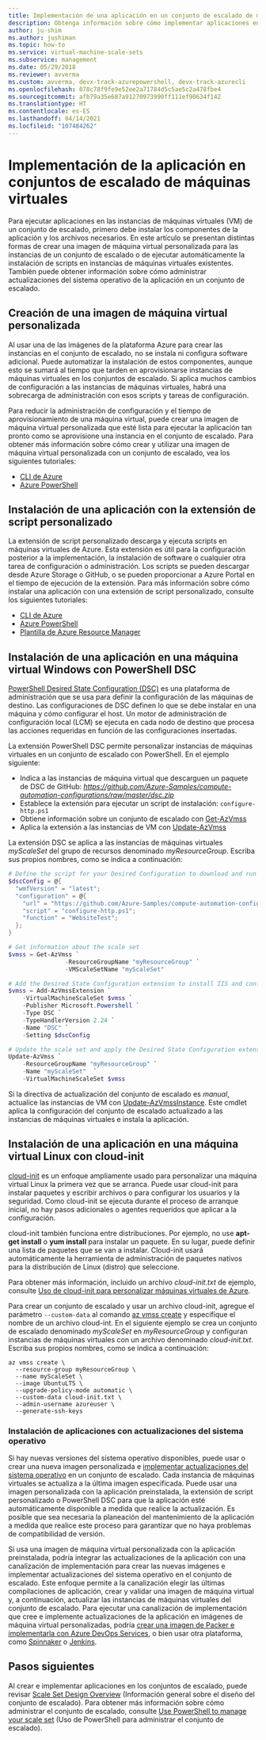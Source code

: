 ```yaml
---
title: Implementación de una aplicación en un conjunto de escalado de máquinas virtuales de Azure
description: Obtenga información sobre cómo implementar aplicaciones en las instancias de máquinas virtuales Linux y Windows de un conjunto de escalado
author: ju-shim
ms.author: jushiman
ms.topic: how-to
ms.service: virtual-machine-scale-sets
ms.subservice: management
ms.date: 05/29/2018
ms.reviewer: avverma
ms.custom: avverma, devx-track-azurepowershell, devx-track-azurecli
ms.openlocfilehash: 078c78f9fe9e52ee2a71784d5c5ae5c2a478fbe4
ms.sourcegitcommit: afb79a35e687a91270973990ff111ef90634f142
ms.translationtype: HT
ms.contentlocale: es-ES
ms.lasthandoff: 04/14/2021
ms.locfileid: "107484262"
---
```

# <a name="deploy-your-application-on-virtual-machine-scale-sets"></a>Implementación de la aplicación en conjuntos de escalado de máquinas virtuales

Para ejecutar aplicaciones en las instancias de máquinas virtuales (VM) de un conjunto de escalado, primero debe instalar los componentes de la aplicación y los archivos necesarios. En este artículo se presentan distintas formas de crear una imagen de máquina virtual personalizada para las instancias de un conjunto de escalado o de ejecutar automáticamente la instalación de scripts en instancias de máquinas virtuales existentes. También puede obtener información sobre cómo administrar actualizaciones del sistema operativo de la aplicación en un conjunto de escalado.


## <a name="build-a-custom-vm-image"></a>Creación de una imagen de máquina virtual personalizada
Al usar una de las imágenes de la plataforma Azure para crear las instancias en el conjunto de escalado, no se instala ni configura software adicional. Puede automatizar la instalación de estos componentes, aunque esto se sumará al tiempo que tarden en aprovisionarse instancias de máquinas virtuales en los conjuntos de escalado. Si aplica muchos cambios de configuración a las instancias de máquinas virtuales, habrá una sobrecarga de administración con esos scripts y tareas de configuración.

Para reducir la administración de configuración y el tiempo de aprovisionamiento de una máquina virtual, puede crear una imagen de máquina virtual personalizada que esté lista para ejecutar la aplicación tan pronto como se aprovisione una instancia en el conjunto de escalado. Para obtener más información sobre cómo crear y utilizar una imagen de máquina virtual personalizada con un conjunto de escalado, vea los siguientes tutoriales:

- [CLI de Azure](tutorial-use-custom-image-cli.md)
- [Azure PowerShell](tutorial-use-custom-image-powershell.md)


## <a name="install-an-app-with-the-custom-script-extension"></a><a name="already-provisioned"></a>Instalación de una aplicación con la extensión de script personalizado
La extensión de script personalizado descarga y ejecuta scripts en máquinas virtuales de Azure. Esta extensión es útil para la configuración posterior a la implementación, la instalación de software o cualquier otra tarea de configuración o administración. Los scripts se pueden descargar desde Azure Storage o GitHub, o se pueden proporcionar a Azure Portal en el tiempo de ejecución de la extensión. Para más información sobre cómo instalar una aplicación con una extensión de script personalizado, consulte los siguientes tutoriales:

- [CLI de Azure](tutorial-install-apps-cli.md)
- [Azure PowerShell](tutorial-install-apps-powershell.md)
- [Plantilla de Azure Resource Manager](tutorial-install-apps-template.md)


## <a name="install-an-app-to-a-windows-vm-with-powershell-dsc"></a>Instalación de una aplicación en una máquina virtual Windows con PowerShell DSC
[PowerShell Desired State Configuration (DSC)](/powershell/scripting/dsc/overview/overview) es una plataforma de administración que se usa para definir la configuración de las máquinas de destino. Las configuraciones de DSC definen lo que se debe instalar en una máquina y cómo configurar el host. Un motor de administración de configuración local (LCM) se ejecuta en cada nodo de destino que procesa las acciones requeridas en función de las configuraciones insertadas.

La extensión PowerShell DSC permite personalizar instancias de máquinas virtuales en un conjunto de escalado con PowerShell. En el ejemplo siguiente:

- Indica a las instancias de máquina virtual que descarguen un paquete de DSC de GitHub: *https://github.com/Azure-Samples/compute-automation-configurations/raw/master/dsc.zip*
- Establece la extensión para ejecutar un script de instalación: `configure-http.ps1`
- Obtiene información sobre un conjunto de escalado con [Get-AzVmss](/powershell/module/az.compute/get-azvmss)
- Aplica la extensión a las instancias de VM con [Update-AzVmss](/powershell/module/az.compute/update-azvmss)

La extensión DSC se aplica a las instancias de máquinas virtuales *myScaleSet* del grupo de recursos denominado *myResourceGroup*. Escriba sus propios nombres, como se indica a continuación:

```powershell
# Define the script for your Desired Configuration to download and run
$dscConfig = @{
  "wmfVersion" = "latest";
  "configuration" = @{
    "url" = "https://github.com/Azure-Samples/compute-automation-configurations/raw/master/dsc.zip";
    "script" = "configure-http.ps1";
    "function" = "WebsiteTest";
  };
}

# Get information about the scale set
$vmss = Get-AzVmss `
                -ResourceGroupName "myResourceGroup" `
                -VMScaleSetName "myScaleSet"

# Add the Desired State Configuration extension to install IIS and configure basic website
$vmss = Add-AzVmssExtension `
    -VirtualMachineScaleSet $vmss `
    -Publisher Microsoft.Powershell `
    -Type DSC `
    -TypeHandlerVersion 2.24 `
    -Name "DSC" `
    -Setting $dscConfig

# Update the scale set and apply the Desired State Configuration extension to the VM instances
Update-AzVmss `
    -ResourceGroupName "myResourceGroup" `
    -Name "myScaleSet"  `
    -VirtualMachineScaleSet $vmss
```

Si la directiva de actualización del conjunto de escalado es *manual*, actualice las instancias de VM con [Update-AzVmssInstance](/powershell/module/az.compute/update-azvmssinstance). Este cmdlet aplica la configuración del conjunto de escalado actualizado a las instancias de máquinas virtuales e instala la aplicación.


## <a name="install-an-app-to-a-linux-vm-with-cloud-init"></a>Instalación de una aplicación en una máquina virtual Linux con cloud-init
[cloud-init](https://cloudinit.readthedocs.io/en/latest/index.html) es un enfoque ampliamente usado para personalizar una máquina virtual Linux la primera vez que se arranca. Puede usar cloud-init para instalar paquetes y escribir archivos o para configurar los usuarios y la seguridad. Como cloud-init se ejecuta durante el proceso de arranque inicial, no hay pasos adicionales o agentes requeridos que aplicar a la configuración.

cloud-init también funciona entre distribuciones. Por ejemplo, no use **apt-get install** o **yum install** para instalar un paquete. En su lugar, puede definir una lista de paquetes que se van a instalar. Cloud-init usará automáticamente la herramienta de administración de paquetes nativos para la distribución de Linux (distro) que seleccione.

Para obtener más información, incluido un archivo *cloud-init.txt* de ejemplo, consulte [Uso de cloud-init para personalizar máquinas virtuales de Azure](../virtual-machines/linux/using-cloud-init.md).

Para crear un conjunto de escalado y usar un archivo cloud-init, agregue el parámetro `--custom-data` al comando [az vmss create](/cli/azure/vmss) y especifique el nombre de un archivo cloud-int. En el siguiente ejemplo se crea un conjunto de escalado denominado *myScaleSet* en *myResourceGroup* y configuran instancias de máquinas virtuales con un archivo denominado *cloud-init.txt*. Escriba sus propios nombres, como se indica a continuación:

```azurecli
az vmss create \
  --resource-group myResourceGroup \
  --name myScaleSet \
  --image UbuntuLTS \
  --upgrade-policy-mode automatic \
  --custom-data cloud-init.txt \
  --admin-username azureuser \
  --generate-ssh-keys
```


### <a name="install-applications-with-os-updates"></a>Instalación de aplicaciones con actualizaciones del sistema operativo
Si hay nuevas versiones del sistema operativo disponibles, puede usar o crear una nueva imagen personalizada e [implementar actualizaciones del sistema operativo](virtual-machine-scale-sets-upgrade-scale-set.md) en un conjunto de escalado. Cada instancia de máquinas virtuales se actualiza a la última imagen especificada. Puede usar una imagen personalizada con la aplicación preinstalada, la extensión de script personalizado o PowerShell DSC para que la aplicación esté automáticamente disponible a medida que realice la actualización. Es posible que sea necesaria la planeación del mantenimiento de la aplicación a medida que realice este proceso para garantizar que no haya problemas de compatibilidad de versión.

Si usa una imagen de máquina virtual personalizada con la aplicación preinstalada, podría integrar las actualizaciones de la aplicación con una canalización de implementación para crear las nuevas imágenes e implementar actualizaciones del sistema operativo en el conjunto de escalado. Este enfoque permite a la canalización elegir las últimas compilaciones de aplicación, crear y validar una imagen de máquina virtual y, a continuación, actualizar las instancias de máquinas virtuales del conjunto de escalado. Para ejecutar una canalización de implementación que cree e implemente actualizaciones de la aplicación en imágenes de máquina virtual personalizadas, podría [crear una imagen de Packer e implementarla con Azure DevOps Services](/azure/devops/pipelines/apps/cd/azure/deploy-azure-scaleset), o bien usar otra plataforma, como [Spinnaker](https://www.spinnaker.io/) o [Jenkins](https://jenkins.io/).


## <a name="next-steps"></a>Pasos siguientes
Al crear e implementar aplicaciones en los conjuntos de escalado, puede revisar [Scale Set Design Overview](virtual-machine-scale-sets-design-overview.md) (Información general sobre el diseño del conjunto de escalado). Para obtener más información sobre cómo administrar el conjunto de escalado, consulte [Use PowerShell to manage your scale set](./virtual-machine-scale-sets-manage-powershell.md) (Uso de PowerShell para administrar el conjunto de escalado).
